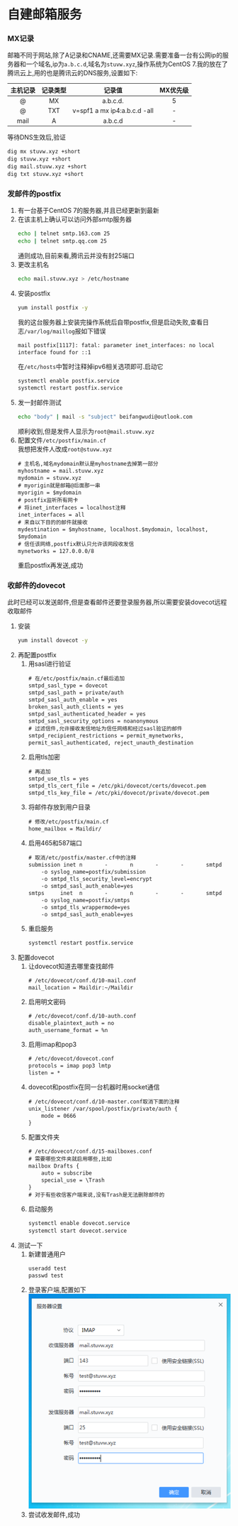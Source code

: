 # 自建邮箱服务
### MX记录
邮箱不同于网站,除了A记录和CNAME,还需要MX记录.需要准备一台有公网ip的服务器和一个域名,ip为`a.b.c.d`,域名为`stuvw.xyz`,操作系统为CentOS 7.我的放在了腾讯云上,用的也是腾讯云的DNS服务,设置如下:

| 主机记录 | 记录类型 | 记录值 | MX优先级 |
| :-: | :-: | :-: | :-: |
| @ | MX | a.b.c.d. | 5 |
| @ | TXT | v=spf1 a mx ip4:a.b.c.d -all | - |
| mail | A | a.b.c.d | - |

等待DNS生效后,验证
```bash
dig mx stuvw.xyz +short
dig stuvw.xyz +short
dig mail.stuvw.xyz +short
dig txt stuvw.xyz +short
```
### 发邮件的postfix
1. 有一台基于CentOS 7的服务器,并且已经更新到最新
2. 在该主机上确认可以访问外部smtp服务器
    ```bash
    echo | telnet smtp.163.com 25
    echo | telnet smtp.qq.com 25
    ```
    通则成功,目前来看,腾讯云并没有封25端口
3. 更改主机名
    ```bash
    echo mail.stuvw.xyz > /etc/hostname
    ```
4. 安装postfix
    ```bash
    yum install postfix -y
    ```
    我的这台服务器上安装完操作系统后自带postfix,但是启动失败,查看日志`/var/log/maillog`报如下错误
    ```
    mail postfix[1117]: fatal: parameter inet_interfaces: no local interface found for ::1
    ```
    在`/etc/hosts`中暂时注释掉ipv6相关选项即可.启动它
    ```bash
    systemctl enable postfix.service
    systemctl restart postfix.service
    ```
5. 发一封邮件测试
    ```bash
    echo "body" | mail -s "subject" beifangwudi@outlook.com
    ```
    顺利收到,但是发件人显示为`root@mail.stuvw.xyz`
6. 配置文件`/etc/postfix/main.cf`  
我想把发件人改成`root@stuvw.xyz`
    ```
    # 主机名,域名mydomain默认是myhostname去掉第一部分
    myhostname = mail.stuvw.xyz
    mydomain = stuvw.xyz
    # myorigin就是邮箱@后面那一串
    myorigin = $mydomain
    # postfix监听所有网卡
    # 将inet_interfaces = localhost注释
    inet_interfaces = all
    # 来自以下目的的邮件就接收
    mydestination = $myhostname, localhost.$mydomain, localhost, $mydomain
    # 信任该网络,postfix默认只允许该网段收发信
    mynetworks = 127.0.0.0/8
    ```
    重启postfix再发送,成功
### 收邮件的dovecot
此时已经可以发送邮件,但是查看邮件还要登录服务器,所以需要安装dovecot远程收取邮件
1. 安装
    ```bash
    yum install dovecot -y
    ```
2. 再配置postfix
    1. 用sasl进行验证
        ```
        # 在/etc/postfix/main.cf最后追加
        smtpd_sasl_type = dovecot
        smtpd_sasl_path = private/auth
        smtpd_sasl_auth_enable = yes
        broken_sasl_auth_clients = yes
        smtpd_sasl_authenticated_header = yes
        smtpd_sasl_security_options = noanonymous
        # 过滤信件,允许接收发信地址为信任网络和经过sasl验证的邮件
        smtpd_recipient_restrictions = permit_mynetworks, permit_sasl_authenticated, reject_unauth_destination
        ```
    2. 启用tls加密
        ```
        # 再追加
        smtpd_use_tls = yes
        smtpd_tls_cert_file = /etc/pki/dovecot/certs/dovecot.pem
        smtpd_tls_key_file = /etc/pki/dovecot/private/dovecot.pem
        ```
    3. 将邮件存放到用户目录
        ```
        # 修改/etc/postfix/main.cf
        home_mailbox = Maildir/
        ```
    4. 启用465和587端口
        ```
        # 取消/etc/postfix/master.cf中的注释
        submission inet n       -       n       -       -       smtpd
            -o syslog_name=postfix/submission
            -o smtpd_tls_security_level=encrypt
            -o smtpd_sasl_auth_enable=yes
        smtps     inet  n       -       n       -       -       smtpd
            -o syslog_name=postfix/smtps
            -o smtpd_tls_wrappermode=yes
            -o smtpd_sasl_auth_enable=yes
        ```
    5. 重启服务
        ```bash
        systemctl restart postfix.service
        ```
3. 配置dovecot
    1. 让dovecot知道去哪里查找邮件
        ```
        # /etc/dovecot/conf.d/10-mail.conf
        mail_location = Maildir:~/Maildir
        ```
    2. 启用明文密码
        ```
        # /etc/dovecot/conf.d/10-auth.conf
        disable_plaintext_auth = no
        auth_username_format = %n
        ```
    3. 启用imap和pop3
        ```
        # /etc/dovecot/dovecot.conf
        protocols = imap pop3 lmtp
        listen = *
        ```
    4. dovecot和postfix在同一台机器时用socket通信
        ```
        # /etc/dovecot/conf.d/10-master.conf取消下面的注释
        unix_listener /var/spool/postfix/private/auth {
            mode = 0666  
        }
        ```
    5. 配置文件夹
        ```
        # /etc/dovecot/conf.d/15-mailboxes.conf
        # 需要哪些文件夹就启用哪些,比如
        mailbox Drafts {
            auto = subscribe
            special_use = \Trash
        }
        # 对于有些收信客户端来说,没有Trash是无法删除邮件的
        ```
    6. 启动服务
        ```bash
        systemctl enable dovecot.service
        systemctl start dovecot.service
        ```
4. 测试一下 
    1. 新建普通用户
        ```
        useradd test
        passwd test
        ```
    2. 登录客户端,配置如下  
    ![](pic/1.png)
    3. 尝试收发邮件,成功